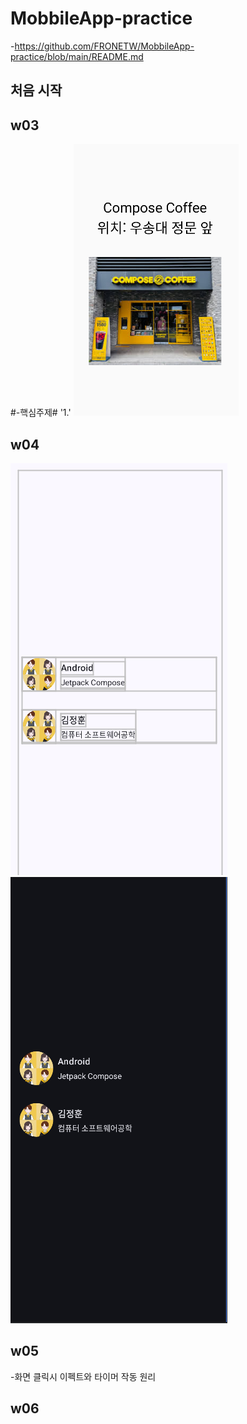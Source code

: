 # MobbileApp-practice
-https://github.com/FRONETW/MobbileApp-practice/blob/main/README.md

## 처음 시작 ##

## w03 ##
#-핵심주제#
'1.'
![](imges/img/w03.png)
## w04 ##
![](imges/img/w04(white).png)
![](imges/img/w04(black).png)
## w05 ##
-화면 클릭시 이펙트와 타이머 작동 원리

## w06 ##
